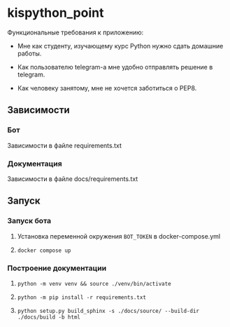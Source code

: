 # kispython_point

Функциональные требования к приложению:

- Мне как студенту, изучающему курс Python нужно сдать домашние работы.

- Как пользователю telegram-а мне удобно отправлять решение в telegram.

- Как человеку занятому, мне не хочется заботиться о PEP8.

## Зависимости

### Бот

Зависимости в файле requirements.txt

### Документация

Зависимости в файле docs/requirements.txt

## Запуск

### Запуск бота

1. Установка переменной окружения `BOT_TOKEN` в docker-compose.yml

2. `docker compose up`

### Построение документации

1. `python -m venv venv && source ./venv/bin/activate`

2. `python -m pip install -r requirements.txt`

3. `python setup.py build_sphinx -s ./docs/source/ --build-dir ./docs/build -b html`
